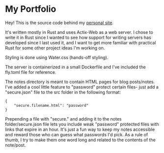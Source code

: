 # My Portfolio
Hey! This is the source code behind my [personal site](https://charansriram.com).

It's written mostly in Rust and uses Actix-Web as a web server. I chose to write it in Rust since
I wanted to see how support for writing servers has developed since I last used it, and I want to get
more familiar with practical Rust for some other project ideas I'm working on.

Styling is done using Water.css (hands-off styling). 

The server is containerized in a small Dockerfile and I've included the fly.toml file for reference. 

The notes directory is meant to contain HTML pages for blog posts/notes. I've added a cool little feature
to "password" protect certain files- just add a "secure.json" file to the src folder in the following format:
```
{
    "secure.filename.html": "password"
}
```
Prepending a file with "secure." and adding it to the notes folder/secure.json file lets you include weak
"password" protected files with links that expire in an hour. It's just a fun way to 
keep my notes accessible and reward those who can guess what passwords I'd pick. As a rule of thumb, 
I try to make them one word long and related to the contents of the note/post.